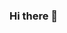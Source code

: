 ### Hi there 👋

<!--
**andrewsbusby/andrewsbusby** is a ✨ _special_ ✨ repository because its `README.md` (this file) appears on your GitHub profile.

I am Andrew Busby. I am a full stack web developer and I really enjoy UI/UX Design. I want to make the internet and websites accessable to as many people as possible. 
I also love spending time with my family and watching movies together. 

### Skills

![image](https://user-images.githubusercontent.com/64098862/136628537-40a6a5cc-124f-4cbc-b51f-42caa1930713.png)
![image](https://user-images.githubusercontent.com/64098862/136628568-c053b820-0924-4e06-88d1-11b8378e9134.png)
![image](https://user-images.githubusercontent.com/64098862/136628609-56c87308-4fcb-4dfa-9813-37c5571bf9ea.png)
![image](https://user-images.githubusercontent.com/64098862/136628641-8f05952d-0913-4ecc-9776-16d752d32801.png)
![image](https://user-images.githubusercontent.com/64098862/136628689-ec4f4d62-ed3a-44ae-a95c-1af1a1e35d84.png)
![image](https://user-images.githubusercontent.com/64098862/136628755-d91761e5-4b75-4066-bbd0-5cf1119d4e32.png)

